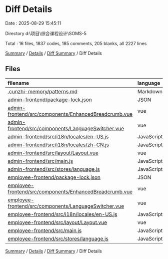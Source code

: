 # Diff Details

Date : 2025-08-29 15:45:11

Directory d:\\项目\\综合课程设计\\SOMS-5

Total : 16 files,  1837 codes, 185 comments, 205 blanks, all 2227 lines

[Summary](results.md) / [Details](details.md) / [Diff Summary](diff.md) / Diff Details

## Files
| filename | language | code | comment | blank | total |
| :--- | :--- | ---: | ---: | ---: | ---: |
| [.cunzhi-memory/patterns.md](/.cunzhi-memory/patterns.md) | Markdown | 1 | 0 | 0 | 1 |
| [admin-frontend/package-lock.json](/admin-frontend/package-lock.json) | JSON | 65 | 0 | 0 | 65 |
| [admin-frontend/src/components/EnhancedBreadcrumb.vue](/admin-frontend/src/components/EnhancedBreadcrumb.vue) | vue | 2 | 0 | 0 | 2 |
| [admin-frontend/src/components/LanguageSwitcher.vue](/admin-frontend/src/components/LanguageSwitcher.vue) | vue | 223 | 0 | 38 | 261 |
| [admin-frontend/src/i18n/locales/en-US.js](/admin-frontend/src/i18n/locales/en-US.js) | JavaScript | 342 | 17 | 17 | 376 |
| [admin-frontend/src/i18n/locales/zh-CN.js](/admin-frontend/src/i18n/locales/zh-CN.js) | JavaScript | 342 | 17 | 17 | 376 |
| [admin-frontend/src/layout/Layout.vue](/admin-frontend/src/layout/Layout.vue) | vue | 2 | 1 | 1 | 4 |
| [admin-frontend/src/main.js](/admin-frontend/src/main.js) | JavaScript | 5 | 2 | 1 | 8 |
| [admin-frontend/src/stores/language.js](/admin-frontend/src/stores/language.js) | JavaScript | 154 | 66 | 39 | 259 |
| [employee-frontend/package-lock.json](/employee-frontend/package-lock.json) | JSON | 65 | 0 | 0 | 65 |
| [employee-frontend/src/components/EnhancedBreadcrumb.vue](/employee-frontend/src/components/EnhancedBreadcrumb.vue) | vue | 2 | 0 | 0 | 2 |
| [employee-frontend/src/components/LanguageSwitcher.vue](/employee-frontend/src/components/LanguageSwitcher.vue) | vue | 223 | 0 | 38 | 261 |
| [employee-frontend/src/i18n/locales/en-US.js](/employee-frontend/src/i18n/locales/en-US.js) | JavaScript | 250 | 13 | 13 | 276 |
| [employee-frontend/src/layout/Layout.vue](/employee-frontend/src/layout/Layout.vue) | vue | 2 | 1 | 1 | 4 |
| [employee-frontend/src/main.js](/employee-frontend/src/main.js) | JavaScript | 5 | 2 | 1 | 8 |
| [employee-frontend/src/stores/language.js](/employee-frontend/src/stores/language.js) | JavaScript | 154 | 66 | 39 | 259 |

[Summary](results.md) / [Details](details.md) / [Diff Summary](diff.md) / Diff Details